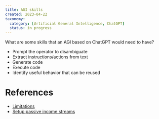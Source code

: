 ```yaml
---
title: AGI skills
created: 2023-04-22
taxonomy:
  category: [Artificial General Intelligence, ChatGPT]
  status: in progress
---
```


What are some skills that an AGI based on ChatGPT would need to have?

* Prompt the operator to disambiguate
* Extract instructions/actions from text
* Generate code
* Execute code
* Identify useful behavior that can be reused

# References
* [Limitations](../limitations/article.md)
* [Setup passive income streams](../setup-passive-income-streams/article.md)
